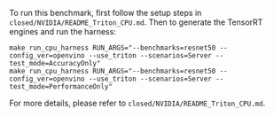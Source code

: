 To run this benchmark, first follow the setup steps in `closed/NVIDIA/README_Triton_CPU.md`. Then to generate the TensorRT engines and run the harness:

```
make run_cpu_harness RUN_ARGS="--benchmarks=resnet50 --config_ver=openvino --use_triton --scenarios=Server --test_mode=AccuracyOnly"
make run_cpu_harness RUN_ARGS="--benchmarks=resnet50 --config_ver=openvino --use_triton --scenarios=Server --test_mode=PerformanceOnly"
```

For more details, please refer to `closed/NVIDIA/README_Triton_CPU.md`.
